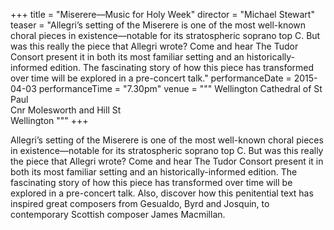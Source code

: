 +++
title = "Miserere—Music for Holy Week"
director = "Michael Stewart"
teaser = "Allegri’s setting of the Miserere is one of the most well-known choral pieces in existence—notable for its stratospheric soprano top C. But was this really the piece that Allegri wrote? Come and hear The Tudor Consort present it in both its most familiar setting and an historically-informed edition. The fascinating story of how this piece has transformed over time will be explored in a pre-concert talk."
performanceDate = 2015-04-03
performanceTime = "7.30pm"
venue = """
Wellington Cathedral of St Paul  
Cnr Molesworth and Hill St  
Wellington
"""
+++

Allegri’s setting of the Miserere is one of the most well-known choral pieces in existence—notable for its stratospheric soprano top C. But was this really the piece that Allegri wrote? Come and hear The Tudor Consort present it in both its most familiar setting and an historically-informed edition. The fascinating story of how this piece has transformed over time will be explored in a pre-concert talk. Also, discover how this penitential text has inspired great composers from Gesualdo, Byrd and Josquin, to contemporary Scottish composer James Macmillan.
